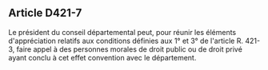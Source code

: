 ## Article D421-7

Le président du conseil départemental peut, pour réunir les éléments d'appréciation relatifs aux conditions
définies aux 1° et 3° de l'article R. 421-3, faire appel à des personnes morales de droit public ou de droit
privé ayant conclu à cet effet convention avec le département.

